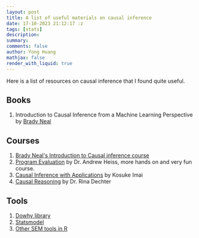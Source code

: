 ```yaml
---
layout: post
title: A list of useful materials on causal inference
date: 17-10-2023 21:12:17 :z
tags: [stats]
description:
summary:
comments: false
author: Yong Huang
mathjax: false
render_with_liquid: true
---
```


Here is a list of resources on causal inference that I found quite useful.

## Books

1. Introduction to Causal Inference from a Machine Learning Perspective by [Brady Neal](https://www.bradyneal.com/Introduction_to_Causal_Inference-Dec17_2020-Neal.pdf)


## Courses

1. [Brady Neal's Introduction to Causal inference course](https://www.bradyneal.com/causal-inference-course)
2. [Program Evaluation](https://evalf21.classes.andrewheiss.com/) by Dr. Andrew Heiss, more hands on and very fun course.
3. [Causal Inference with Applications](https://imai.fas.harvard.edu/teaching/cause.html) by Kosuke Imai
4. [Causal Reasoning](https://ics.uci.edu/~dechter/courses/ics-295cr/spring-2021/) by Dr. Rina Dechter

## Tools 

1. [Dowhy library](https://www.pywhy.org/dowhy/v0.10.1/)
2. [Statsmodel](https://www.statsmodels.org/stable/generated/statsmodels.stats.mediation.Mediation.html)
3. [Other SEM tools in R](https://lavaan.ugent.be/)


